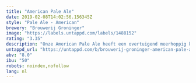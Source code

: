 ```yaml
---
title: "American Pale Ale"
date: 2019-02-08T14:02:56.156345Z
style: "Pale Ale - American"
brewery: "Brouwerij Groninger"
image: "https://labels.untappd.com/labels/1488152"
rating: "3.35"
description: "Onze American Pale Ale heeft een overtuigend meerhoppig karakter. Helder, goudgeel kleurig bier met intens kruidige smaak. Ingrediënten: pilsmout, ongemoute spelt (30%), tarwe-, en Munichmout, Saazhop, water en gist. "
untappd_url: "https://untappd.com/b/brouwerij-groninger-american-pale-ale/1488152"
abv: "8.0"
ibu: "50"
robots: noindex,nofollow
lang: nl
---
```

